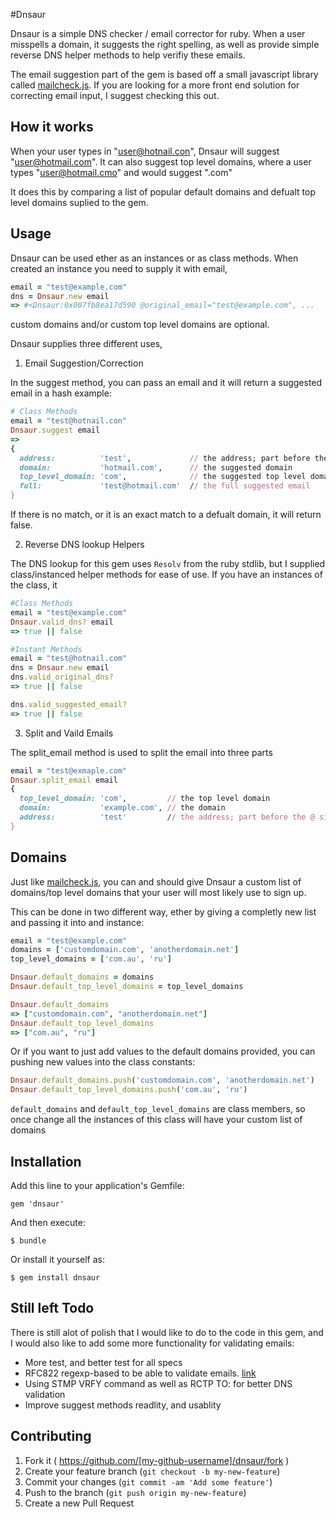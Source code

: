 #Dnsaur

Dnsaur is a simple DNS checker / email corrector for ruby. When a user misspells a domain, it suggests
the right spelling, as well as provide simple reverse DNS helper methods to help verifiy these emails.

The email suggestion part of the gem is based off a small javascript library called
[mailcheck.js](https://github.com/mailcheck/mailcheck). If you are looking for a more front end
solution for correcting email input, I suggest checking this out.

## How it works

When your user types in "user@hotnail.con", Dnsaur will suggest "user@hotmail.com". It can also
suggest top level domains, where a user types "user@hotmail.cmo" and would suggest ".com"

It does this by comparing a list of popular default domains and defualt top level domains suplied to
the gem.

## Usage
Dnsaur can be used ether as an instances or as class methods. When created an instance you need to
supply it with email,
```ruby
email = "test@example.com"
dns = Dnsaur.new email
=> #<Dnsaur:0x007fb8ea17d590 @original_email="test@example.com", ...
```
custom domains and/or custom top level domains are optional.

Dnsaur supplies three different uses,

1. Email Suggestion/Correction

In the suggest method, you can pass an email and it will return a suggested email in a hash
example:
```ruby
# Class Methods
email = "test@hotnail.con"
Dnsaur.suggest email
=>
{
  address:          'test',             // the address; part before the @ sign
  domain:           'hotmail.com',      // the suggested domain
  top_level_domain: 'com',              // the suggested top level domain
  full:             'test@hotmail.com'  // the full suggested email
}
```
If there is no match, or it is an exact match to a defualt domain, it will return false.

2. Reverse DNS lookup Helpers

The DNS lookup for this gem uses `Resolv` from the ruby stdlib, but I supplied class/instanced helper methods
for ease of use. If you have an instances of the class, it
```ruby
#Class Methods
email = "test@example.com"
Dnsaur.valid_dns? email
=> true || false

#Instant Methods
email = "test@hotnail.com"
dns = Dnsaur.new email
dns.valid_original_dns?
=> true || false

dns.valid_suggested_email?
=> true || false
```

3. Split and Vaild Emails

The split_email method is used to split the email into three parts
```ruby
email = "test@exmaple.com"
Dnsaur.split_email email
{
  top_level_domain: 'com',         // the top level domain
  domain:           'example.com', // the domain
  address:          'test'         // the address; part before the @ sign
}
```

## Domains
Just like [mailcheck.js](https://github.com/mailcheck/mailcheck), you can and should give Dnsaur
a custom list of domains/top level domains that your user will most likely use to sign up.

This can be done in two different way, ether by giving a completly new list and passing it
into and instance:
```ruby
email = "test@example.com"
domains = ['customdomain.com', 'anotherdomain.net']
top_level_domains = ['com.au', 'ru']

Dnsaur.default_domains = domains
Dnsaur.default_top_level_domains = top_level_domains

Dnsaur.default_domains
=> ["customdomain.com", "anotherdomain.net"]
Dnsaur.default_top_level_domains
=> ["com.au", "ru"]
```

Or if you want to just add values to the default domains provided,
you can pushing new values into the class constants:
```ruby
Dnsaur.default_domains.push('customdomain.com', 'anotherdomain.net')
Dnsaur.default_top_level_domains.push('com.au', 'ru')
```

`default_domains` and `default_top_level_domains` are class members, so once change all the instances of this class will have
your custom list of domains

## Installation

Add this line to your application's Gemfile:

    gem 'dnsaur'

And then execute:

    $ bundle

Or install it yourself as:

    $ gem install dnsaur

## Still left Todo

There is still alot of polish that I would like to do to the code in this gem, and I would
also like to add some more functionality for validating emails:

- More test, and better test for all specs
- RFC822 regexp-based to be able to validate emails. [link](http://ex-parrot.com/~pdw/Mail-RFC822-Address.html)
- Using STMP VRFY command as well as RCTP TO: for better DNS validation
- Improve suggest methods readlity, and usablity

## Contributing

1. Fork it ( https://github.com/[my-github-username]/dnsaur/fork )
2. Create your feature branch (`git checkout -b my-new-feature`)
3. Commit your changes (`git commit -am 'Add some feature'`)
4. Push to the branch (`git push origin my-new-feature`)
5. Create a new Pull Request
